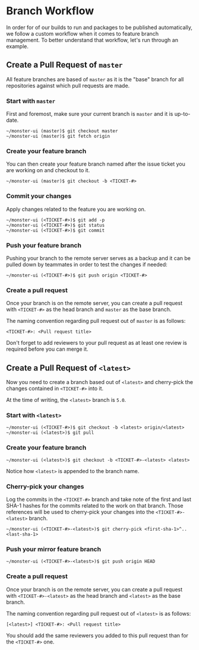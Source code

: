 # Branch Workflow

In order for of our builds to run and packages to be published automatically, we follow a custom workflow when it comes to feature branch management. To better understand that workflow, let's run through an example.

## Create a Pull Request of `master`
All feature branches are based of `master` as it is the "base" branch for all repositories against which pull requests are made.

### Start with `master`
First and foremost, make sure your current branch is `master` and it is up-to-date.

```shell
~/monster-ui (master)$ git checkout master
~/monster-ui (master)$ git fetch origin
```

### Create your feature branch
You can then create your feature branch named after the issue ticket you are working on and checkout to it.

```shell
~/monster-ui (master)$ git checkout -b <TICKET-#>
```

### Commit your changes
Apply changes related to the feature you are working on.

```shell
~/monster-ui (<TICKET-#>)$ git add -p
~/monster-ui (<TICKET-#>)$ git status
~/monster-ui (<TICKET-#>)$ git commit
```
### Push your feature branch
Pushing your branch to the remote server serves as a backup and it can be pulled down by teammates in order to test the changes if needed:

```shell
~/monster-ui (<TICKET-#>)$ git push origin <TICKET-#>
```

### Create a pull request
Once your branch is on the remote server, you can create a pull request with `<TICKET-#>` as the head branch and `master` as the base branch.

The naming convention regarding pull request out of `master` is as follows:
```
<TICKET-#>: <Pull request title>
```

Don't forget to add reviewers to your pull request as at least one review is required before you can merge it.

## Create a Pull Request of `<latest>`
Now you need to create a branch based out of `<latest>` and cherry-pick the changes contained in `<TICKET-#>` into it.

At the time of writing, the `<latest>` branch is `5.0`.

### Start with `<latest>`
```shell
~/monster-ui (<TICKET-#>)$ git checkout -b <latest> origin/<latest>
~/monster-ui (<latest>)$ git pull
```

### Create your feature branch
```shell
~/monster-ui (<latest>)$ git checkout -b <TICKET-#>-<latest> <latest>
```

Notice how `<latest>` is appended to the branch name.

### Cherry-pick your changes
Log the commits in the `<TICKET-#>` branch and take note of the first and last SHA-1 hashes for the commits related to the work on that branch. Those references will be used to cherry-pick your changes into the `<TICKET-#>-<latest>` branch.

```shell
~/monster-ui (<TICKET-#>-<latest>)$ git cherry-pick <first-sha-1>^..<last-sha-1>
```

### Push your mirror feature branch
```shell
~/monster-ui (<TICKET-#>-<latest>)$ git push origin HEAD
```

### Create a pull request
Once your branch is on the remote server, you can create a pull request with `<TICKET-#>-<latest>` as the head branch and `<latest>` as the base branch.

The naming convention regarding pull request out of `<latest>` is as follows:
```
[<latest>] <TICKET-#>: <Pull request title>
```

You should add the same reviewers you added to this pull request than for the `<TICKET-#>` one.
